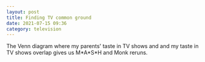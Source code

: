 ```yaml
---
layout: post
title: Finding TV common ground
date: 2021-07-15 09:36
category: television
---
```

The Venn diagram where my parents' taste in TV shows and and my taste in TV shows overlap gives us M\*A\*S\*H and Monk reruns.
